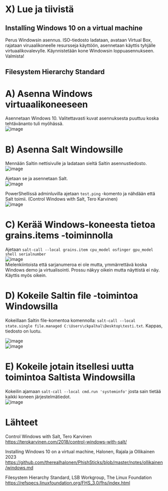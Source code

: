 # X) Lue ja tiivistä  

## Installing Windows 10 on a virtual machine  
Perus Windowsin asennus. ISO-tiedosto ladataan, avataan Virtual Box, rajataan viruaalikoneelle resursseja käyttöön, asennetaan käyttis tyhjälle virtuaalikovalevylle. Käynnistetään kone Windowsin loppuasennukseen. Valmista!  

## Filesystem Hierarchy Standard  


# A) Asenna Windows virtuaalikoneeseen  
Asennetaan Windows 10. Valitettavasti kuvat asennuksesta puuttuu koska tehtävänanto tuli myöhässä.  
![image](https://github.com/bladexanarchy/pal_hal/assets/91332151/3450ffed-bf0e-4f79-90b5-891a26c147dd)  

# B) Asenna Salt Windowsille  
Mennään Saltin nettisivulle ja ladataan sieltä Saltin asennustiedosto.  
![image](https://github.com/bladexanarchy/pal_hal/assets/91332151/a72c467a-a00a-4327-b616-cc9076cd9b5b)  

Ajetaan se ja asennetaan Salt.  
![image](https://github.com/bladexanarchy/pal_hal/assets/91332151/c2cf01bc-1547-4d85-add1-26f9f60ab0a5)  

PowerShellissä adminluvilla ajetaan ```test.ping``` -komento ja nähdään että Salt toimii.
(Control Windows with Salt, Tero Karvinen)  
![image](https://github.com/bladexanarchy/pal_hal/assets/91332151/5952540c-670d-426a-b76e-d3921b739a8a)  


# C) Kerää Windows-koneesta tietoa grains.items -toiminnolla  
Ajetaan ```salt-call --local grains.item cpu_model osfinger gpu_model shell serialnumber```  
![image](https://github.com/bladexanarchy/pal_hal/assets/91332151/784d680c-6683-4bbc-a5bd-38afc38c299d)  
Mielenkiintoista että sarjanumeroa ei ole mutta, ymmärrettävä koska Windows demo ja virtualisointi. Prossu näkyy oikein mutta näyttistä ei näy. Käyttis myös oikein.  

# D) Kokeile Saltin file -toimintoa Windowsilla  

Kokeillaan Saltin file-komentoa komennolla: ```salt-call --local state.single file.managed C:\Users\ckpalhal\Desktop\testi.txt```. Kappas, tiedosto on luotu.  

![image](https://github.com/bladexanarchy/pal_hal/assets/91332151/127c37ef-f4bc-4fee-8fa0-f625691812ff)  
![image](https://github.com/bladexanarchy/pal_hal/assets/91332151/3da7c56c-965d-417b-bbba-066b77813d6d)  


# E) Kokeile jotain itsellesi uutta toimintoa Saltista Windowsilla  
Kokeilin ajamaan ```salt-call --local cmd.run 'systeminfo'``` josta sain tietää kaikki koneen järjestelmätiedot.  
![image](https://github.com/bladexanarchy/pal_hal/assets/91332151/d9ad0fde-edc4-4f27-b497-f87a9bb50c14)  

# Lähteet  

Control Windows with Salt, Tero Karvinen  
https://terokarvinen.com/2018/control-windows-with-salt/  

Installing Windows 10 on a virtual machine, Halonen, Rajala ja Ollikainen 2023  
https://github.com/therealhalonen/PhishSticks/blob/master/notes/ollikainen/windows.md  

Filesystem Hierarchy Standard, LSB Workgroup, The Linux Foundation  
https://refspecs.linuxfoundation.org/FHS_3.0/fhs/index.html  
